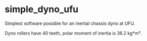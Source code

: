 # simple_dyno_ufu
Simplest software possible for an inertial chassis dyno at UFU.

Dyno rollers have 40 teeth, polar moment of inertia is 36.2 kg*m².
